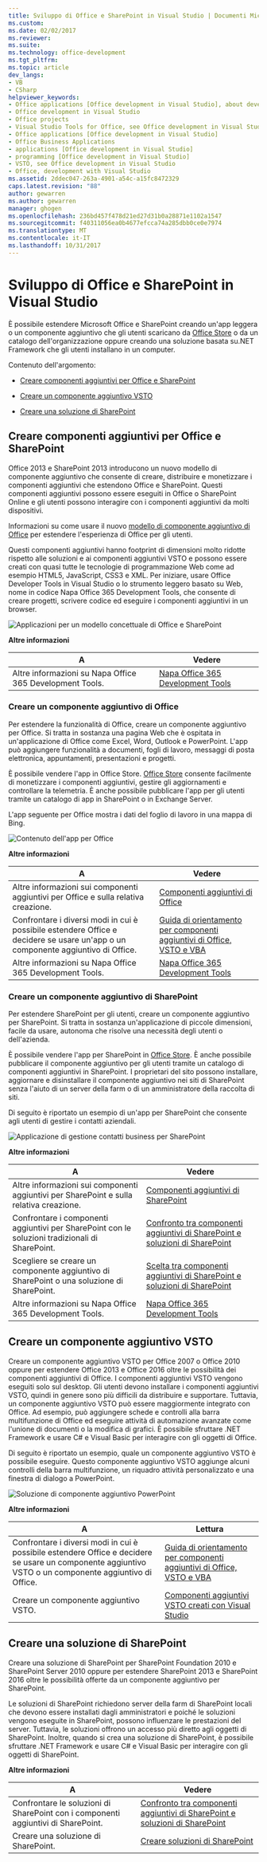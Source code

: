 ```yaml
---
title: Sviluppo di Office e SharePoint in Visual Studio | Documenti Microsoft
ms.custom: 
ms.date: 02/02/2017
ms.reviewer: 
ms.suite: 
ms.technology: office-development
ms.tgt_pltfrm: 
ms.topic: article
dev_langs:
- VB
- CSharp
helpviewer_keywords:
- Office applications [Office development in Visual Studio], about developing applications
- Office development in Visual Studio
- Office projects
- Visual Studio Tools for Office, see Office development in Visual Studio
- Office applications [Office development in Visual Studio]
- Office Business Applications
- applications [Office development in Visual Studio]
- programming [Office development in Visual Studio]
- VSTO, see Office development in Visual Studio
- Office, development with Visual Studio
ms.assetid: 2ddec047-263a-4901-a54c-a15fc8472329
caps.latest.revision: "88"
author: gewarren
ms.author: gewarren
manager: ghogen
ms.openlocfilehash: 236bd457f478d21ed27d31b0a28871e1102a1547
ms.sourcegitcommit: f40311056ea0b4677efcca74a285dbb0ce0e7974
ms.translationtype: MT
ms.contentlocale: it-IT
ms.lasthandoff: 10/31/2017
---
```

# <a name="office-and-sharepoint-development-in-visual-studio"></a>Sviluppo di Office e SharePoint in Visual Studio
  È possibile estendere Microsoft Office e SharePoint creando un'app leggera o un componente aggiuntivo che gli utenti scaricano da [Office Store](https://store.office.com/) o da un catalogo dell'organizzazione oppure creando una soluzione basata su.NET Framework che gli utenti installano in un computer.  
  
 Contenuto dell'argomento:  
  
-   [Creare componenti aggiuntivi per Office e SharePoint](#Apps)  
  
-   [Creare un componente aggiuntivo VSTO](#Add-ins)  
  
-   [Creare una soluzione di SharePoint](#Solutions)  
  
##  <a name="Apps"></a> Creare componenti aggiuntivi per Office e SharePoint  
 Office 2013 e SharePoint 2013 introducono un nuovo modello di componente aggiuntivo che consente di creare, distribuire e monetizzare i componenti aggiuntivi che estendono Office e SharePoint.  Questi componenti aggiuntivi possono essere eseguiti in Office o SharePoint Online e gli utenti possono interagire con i componenti aggiuntivi da molti dispositivi.  
  
 Informazioni su come usare il nuovo [modello di componente aggiuntivo di Office](https://msdn.microsoft.com/library/office/jj220082.aspx) per estendere l'esperienza di Office per gli utenti.  
  
 Questi componenti aggiuntivi hanno footprint di dimensioni molto ridotte rispetto alle soluzioni e ai componenti aggiuntivi VSTO e possono essere creati con quasi tutte le tecnologie di programmazione Web come ad esempio HTML5, JavaScript, CSS3 e XML.  Per iniziare, usare Office Developer Tools in Visual Studio o lo strumento leggero basato su Web, nome in codice Napa Office 365 Development Tools, che consente di creare progetti, scrivere codice ed eseguire i componenti aggiuntivi in un browser.  
  
 ![Applicazioni per un modello concettuale di Office e SharePoint](../vsto/media/officeandsharepointapps2015.png "applicazioni per un modello concettuale di Office e SharePoint")  
  
 **Altre informazioni**  
  
|A|Vedere|  
|--------|---------|  
|Altre informazioni su Napa Office 365 Development Tools.|[Napa Office 365 Development Tools](https://msdn.microsoft.com/library/dn974046.aspx)|  
  
### <a name="build-an-office-add-in"></a>Creare un componente aggiuntivo di Office  
 Per estendere la funzionalità di Office, creare un componente aggiuntivo per Office. Si tratta in sostanza una pagina Web che è ospitata in un'applicazione di Office come Excel, Word, Outlook e PowerPoint. L'app può aggiungere funzionalità a documenti, fogli di lavoro, messaggi di posta elettronica, appuntamenti, presentazioni e progetti.  
  
 È possibile vendere l'app in Office Store.  [Office Store](https://store.office.com/) consente facilmente di monetizzare i componenti aggiuntivi, gestire gli aggiornamenti e controllare la telemetria. È anche possibile pubblicare l'app per gli utenti tramite un catalogo di app in SharePoint o in Exchange Server.  
  
 L'app seguente per Office mostra i dati del foglio di lavoro in una mappa di Bing.  
  
 ![Contenuto dell'app per Office](../vsto/media/appforoffice.png "app contenuto per Office")  
  
 **Altre informazioni**  
  
|A|Vedere|  
|--------|---------|  
|Altre informazioni sui componenti aggiuntivi per Office e sulla relativa creazione.|[Componenti aggiuntivi di Office](http://msdn.microsoft.com/office/dn448457)|  
|Confrontare i diversi modi in cui è possibile estendere Office e decidere se usare un'app o un componente aggiuntivo di Office.|[Guida di orientamento per componenti aggiuntivi di Office, VSTO e VBA](http://blogs.msdn.com/b/officeapps/archive/2013/06/18/roadmap-for-apps-for-office-vsto-and-vba.aspx)|  
|Altre informazioni su Napa Office 365 Development Tools.|[Napa Office 365 Development Tools](https://msdn.microsoft.com/library/dn974046.aspx)|  
  
### <a name="build-a-sharepoint-add-in"></a>Creare un componente aggiuntivo di SharePoint  
 Per estendere SharePoint per gli utenti, creare un componente aggiuntivo per SharePoint. Si tratta in sostanza un'applicazione di piccole dimensioni, facile da usare, autonoma che risolve una necessità degli utenti o dell'azienda.  
  
 È possibile vendere l'app per SharePoint in [Office Store](https://store.office.com/). È anche possibile pubblicare il componente aggiuntivo per gli utenti tramite un catalogo di componenti aggiuntivi in SharePoint.  I proprietari del sito possono installare, aggiornare e disinstallare il componente aggiuntivo nei siti di SharePoint senza l'aiuto di un server della farm o di un amministratore della raccolta di siti.  
  
 Di seguito è riportato un esempio di un'app per SharePoint che consente agli utenti di gestire i contatti aziendali.  
  
 ![Applicazione di gestione contatti business per SharePoint](../vsto/media/appforsharepoint.png "app gestione contatti Business per SharePoint")  
  
 **Altre informazioni**  
  
|A|Vedere|  
|--------|---------|  
|Altre informazioni sui componenti aggiuntivi per SharePoint e sulla relativa creazione.|[Componenti aggiuntivi di SharePoint](https://msdn.microsoft.com/library/office/fp179930.aspx)|  
|Confrontare i componenti aggiuntivi per SharePoint con le soluzioni tradizionali di SharePoint.|[Confronto tra componenti aggiuntivi di SharePoint e soluzioni di SharePoint](http://msdn.microsoft.com/library/office/jj163114.aspx)|  
|Scegliere se creare un componente aggiuntivo di SharePoint o una soluzione di SharePoint.|[Scelta tra componenti aggiuntivi di SharePoint e soluzioni di SharePoint](https://msdn.microsoft.com/library/office/jj163114.aspx)|  
|Altre informazioni su Napa Office 365 Development Tools.|[Napa Office 365 Development Tools](https://msdn.microsoft.com/library/dn974046.aspx)|  
  
##  <a name="Add-ins"></a> Creare un componente aggiuntivo VSTO  
 Creare un componente aggiuntivo VSTO per Office 2007 o Office 2010 oppure per estendere Office 2013 e Office 2016 oltre le possibilità dei componenti aggiuntivi di Office. I componenti aggiuntivi VSTO vengono eseguiti solo sul desktop. Gli utenti devono installare i componenti aggiuntivi VSTO, quindi in genere sono più difficili da distribuire e supportare.  Tuttavia, un componente aggiuntivo VSTO può essere maggiormente integrato con Office. Ad esempio, può aggiungere schede e controlli alla barra multifunzione di Office ed eseguire attività di automazione avanzate come l'unione di documenti o la modifica di grafici. È possibile sfruttare .NET Framework e usare C# e Visual Basic per interagire con gli oggetti di Office.  
  
 Di seguito è riportato un esempio, quale un componente aggiuntivo VSTO è possibile eseguire. Questo componente aggiuntivo VSTO aggiunge alcuni controlli della barra multifunzione, un riquadro attività personalizzato e una finestra di dialogo a PowerPoint.  
  
 ![Soluzione di componente aggiuntivo PowerPoint](../vsto/media/powerpointaddin.png "soluzione di componente aggiuntivo per PowerPoint")  
  
 **Altre informazioni**  
  
|A|Lettura|  
|--------|----------|  
|Confrontare i diversi modi in cui è possibile estendere Office e decidere se usare un componente aggiuntivo VSTO o un componente aggiuntivo di Office.|[Guida di orientamento per componenti aggiuntivi di Office, VSTO e VBA](http://blogs.msdn.com/b/officeapps/archive/2013/06/18/roadmap-for-apps-for-office-vsto-and-vba.aspx)|  
|Creare un componente aggiuntivo VSTO.|[Componenti aggiuntivi VSTO creati con Visual Studio](https://msdn.microsoft.com/library/jj620922.aspx)|  
  
##  <a name="Solutions"></a> Creare una soluzione di SharePoint  
 Creare una soluzione di SharePoint per SharePoint Foundation 2010 e SharePoint Server 2010 oppure per estendere SharePoint 2013 e SharePoint 2016 oltre le possibilità offerte da un componente aggiuntivo per SharePoint.  
  
 Le soluzioni di SharePoint richiedono server della farm di SharePoint locali che devono essere installati dagli amministratori e poiché le soluzioni vengono eseguite in SharePoint, possono influenzare le prestazioni del server. Tuttavia, le soluzioni offrono un accesso più diretto agli oggetti di SharePoint. Inoltre, quando si crea una soluzione di SharePoint, è possibile sfruttare .NET Framework e usare C# e Visual Basic per interagire con gli oggetti di SharePoint.  
  
 **Altre informazioni**  
  
|A|Vedere|  
|--------|---------|  
|Confrontare le soluzioni di SharePoint con i componenti aggiuntivi di SharePoint.|[Confronto tra componenti aggiuntivi di SharePoint e soluzioni di SharePoint](http://msdn.microsoft.com/library/office/jj163114.aspx)|  
|Creare una soluzione di SharePoint.|[Creare soluzioni di SharePoint](../sharepoint/create-sharepoint-solutions.md)|  
  
  